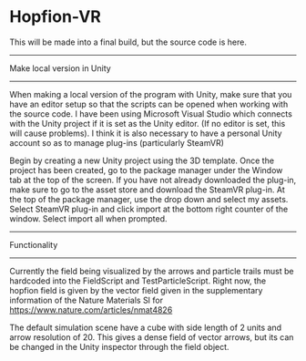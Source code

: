 # Hopfion-VR

This will be made into a final build, but the source code is here.

___________________________________
Make local version in Unity
___________________________________

When making a local version of the program with Unity, make sure that you have an editor setup so that the scripts can be opened when working with the source code. I have been using Microsoft Visual Studio which connects with the Unity project if it is set as the Unity editor. (If no editor is set, this will cause problems). I think it is also necessary to have a personal Unity account so as to manage plug-ins (particularly SteamVR)

Begin by creating a new Unity project using the 3D template. Once the project has been created, go to the package manager under the Window tab at the top of the screen. If you have not already downloaded the plug-in, make sure to go to the asset store and download the SteamVR plug-in. At the top of the package manager, use the drop down and select my assets. Select SteamVR plug-in and click import at the bottom right counter of the window. Select import all when prompted.


___________________________________
Functionality
___________________________________

Currently the field being visualized by the arrows and particle trails must be hardcoded into the FieldScript and TestParticleScript. Right now, the hopfion field is given by the vector field given in the supplementary information of the Nature Materials SI for https://www.nature.com/articles/nmat4826

The default simulation scene have a cube with side length of 2 units and arrow resolution of 20. This gives a dense field of vector arrows, but its can be changed in the Unity inspector through the field object.
